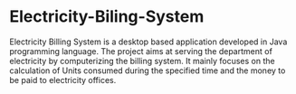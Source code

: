 # Electricity-Biling-System
Electricity Billing System is a desktop based application developed in Java programming language. The project aims at serving the department of electricity by computerizing the billing system. It mainly focuses on the calculation of Units consumed during the specified time and the money to be paid to electricity offices. 
